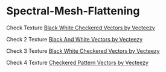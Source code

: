 # Spectral-Mesh-Flattening


Check Texture
<a href="https://www.vecteezy.com/free-vector/black-white-checkered">Black White Checkered Vectors by Vecteezy</a>

Check 2 Texture 
<a href="https://www.vecteezy.com/free-vector/black-and-white">Black And White Vectors by Vecteezy</a>

Check 3 Texture
<a href="https://www.vecteezy.com/free-vector/black-white-checkered">Black White Checkered Vectors by Vecteezy</a>

Check 4 Texture 
<a href="https://www.vecteezy.com/free-vector/checkered-pattern">Checkered Pattern Vectors by Vecteezy</a>
